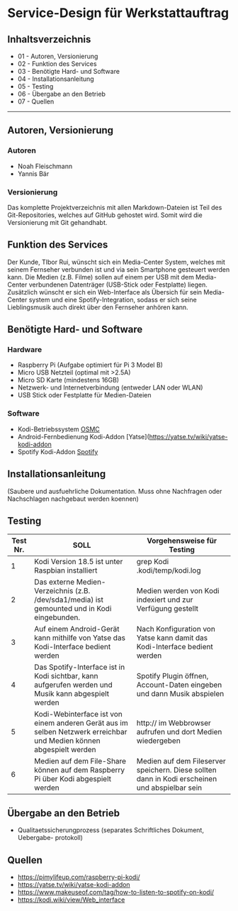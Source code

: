 # Service-Design für Werkstattauftrag

## Inhaltsverzeichnis

-   01 - Autoren, Versionierung
-   02 - Funktion des Services
-   03 - Benötigte Hard- und Software
-   04 - Installationsanleitung
-   05 - Testing
-   06 - Übergabe an den Betrieb
-   07 - Quellen

---

## Autoren, Versionierung

### Autoren

-   Noah Fleischmann
-   Yannis Bär

### Versionierung

Das komplette Projektverzeichnis mit allen Markdown-Dateien ist Teil des Git-Repositories, welches auf GitHub gehostet wird. Somit wird die Versionierung mit Git gehandhabt.

## Funktion des Services

Der Kunde, TIbor Rui, wünscht sich ein Media-Center System, welches mit seinem Fernseher verbunden ist und via sein Smartphone gesteuert werden kann. Die Medien (z.B. Filme) sollen auf einem per USB mit dem Media-Center verbundenen Datenträger (USB-Stick oder Festplatte) liegen. Zusätzlich wünscht er sich ein Web-Interface als Übersich für sein Media-Center system und eine Spotify-Integration, sodass er sich seine Lieblingsmusik auch direkt über den Fernseher anhören kann.

## Benötigte Hard- und Software

### Hardware

-   Raspberry Pi (Aufgabe optimiert für Pi 3 Model B)
-   Micro USB Netzteil (optimal mit >2.5A)
-   Micro SD Karte (mindestens 16GB)
-   Netzwerk- und Internetverbindung (entweder LAN oder WLAN)
-   USB Stick oder Festplatte für Medien-Dateien

### Software

-   Kodi-Betriebssystem [OSMC](https://osmc.tv/download/)
-   Android-Fernbedienung Kodi-Addon [Yatse](https://yatse.tv/wiki/yatse-kodi-addon
-   Spotify Kodi-Addon [Spotify](https://www.makeuseof.com/tag/how-to-listen-to-spotify-on-kodi/)

## Installationsanleitung

(Saubere und ausfuehrliche Dokumentation. Muss ohne Nachfragen oder Nachschlagen nachgebaut werden koennen)

## Testing

| Test Nr. | SOLL                                                                                                                | Vorgehensweise für Testing                                                                     |
|----------|---------------------------------------------------------------------------------------------------------------------|------------------------------------------------------------------------------------------------|
| 1        | Kodi Version 18.5 ist unter Raspbian installiert                                                                    | grep Kodi .kodi/temp/kodi.log | head -3 um Version der Installation zu sehen                   |
| 2        | Das externe Medien-Verzeichnis (z.B. /dev/sda1/media) ist gemounted und in Kodi eingebunden.                        | Medien werden von Kodi indexiert und zur Verfügung gestellt                                    |
| 3        | Auf einem Android-Gerät kann mithilfe von Yatse das Kodi-Interface bedient werden                                   | Nach Konfiguration von Yatse kann damit das Kodi-Interface bedient werden                      |
| 4        | Das Spotify-Interface ist in Kodi sichtbar, kann aufgerufen werden und Musik kann abgespielt werden                 | Spotify Plugin öffnen, Account-Daten eingeben und dann Musik abspielen                         |
| 5        | Kodi-Webinterface ist von einem anderen Gerät aus im selben Netzwerk erreichbar und Medien können abgespielt werden | http://<raspberry ip> im Webbrowser aufrufen und dort Medien wiedergeben                       |
| 6        | Medien auf dem File-Share können auf dem Raspberry Pi über Kodi abgespielt werden                                   | Medien auf dem Fileserver speichern. Diese sollten dann in Kodi erscheinen und abspielbar sein |

## Übergabe an den Betrieb

-   Qualitaetssicherungprozess (separates Schriftliches Dokument, Uebergabe-
    protokoll)

## Quellen

-   https://pimylifeup.com/raspberry-pi-kodi/
-   https://yatse.tv/wiki/yatse-kodi-addon
-   https://www.makeuseof.com/tag/how-to-listen-to-spotify-on-kodi/
-   https://kodi.wiki/view/Web_interface
